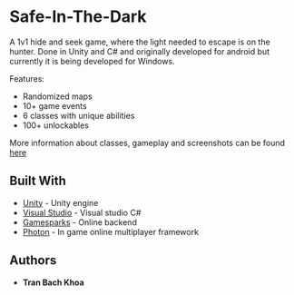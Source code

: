 # Safe-In-The-Dark
A 1v1 hide and seek game, where the light needed to escape is on the hunter. Done in Unity and C# and originally developed for android but currently it is being developed for Windows.

Features:
- Randomized maps
- 10+ game events
- 6 classes with unique abilities
- 100+ unlockables

More information about classes, gameplay and screenshots can be found [here](https://tbkhoa.web.elte.hu/games.php)

## Built With
* [Unity](https://unity.com/) - Unity engine
* [Visual Studio](https://visualstudio.microsoft.com/) - Visual studio C#
* [Gamesparks](https://www.gamesparks.com/) - Online backend
* [Photon](https://www.photonengine.com/pun) - In game online multiplayer framework

## Authors
* **Tran Bach Khoa**

